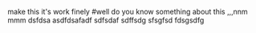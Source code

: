 
make this it's work finely
#well do you know something about this ,,,nnm
mmm
dsfdsa
asdfdsafadf
sdfsdaf
sdffsdg
sfsgfsd
fdsgsdfg
